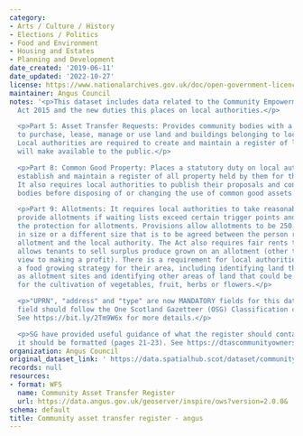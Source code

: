 ```yaml
---
category:
- Arts / Culture / History
- Elections / Politics
- Food and Environment
- Housing and Estates
- Planning and Development
date_created: '2019-06-11'
date_updated: '2022-10-27'
license: https://www.nationalarchives.gov.uk/doc/open-government-licence/version/3/
maintainer: Angus Council
notes: '<p>This dataset includes data related to the Community Empowerment (Scotland)
  Act 2015 and the new duties this places on local authorities.</p>

  <p>Part 5: Asset Transfer Requests: Provides community bodies with a right to request
  to purchase, lease, manage or use land and buildings belonging to local authorities.
  Local authorities are required to create and maintain a register of land which they
  will make available to the public.</p>

  <p>Part 8: Common Good Property: Places a statutory duty on local authorities to
  establish and maintain a register of all property held by them for the common good.
  It also requires local authorities to publish their proposals and consult community
  bodies before disposing of or changing the use of common good assets.</p>

  <p>Part 9: Allotments: It requires local authorities to take reasonable steps to
  provide allotments if waiting lists exceed certain trigger points and strengthens
  the protection for allotments. Provisions allow allotments to be 250 square metres
  in size or a different size that is to be agreed between the person requesting an
  allotment and the local authority. The Act also requires fair rents to be set and
  allows tenants to sell surplus produce grown on an allotment (other than with a
  view to making a profit). There is a requirement for local authorities to develop
  a food growing strategy for their area, including identifying land that may be used
  as allotment sites and identifying other areas of land that could be used by a community
  for the cultivation of vegetables, fruit, herbs or flowers.</p>

  <p>"UPRN", "address" and "type" are now MANDATORY fields for this dataset. The "type"
  field should follow the One Scotland Gazetteer (OSG) Classification conventions.
  See https://bit.ly/2Tm9W6x for more details.</p>

  <p>SG have provided useful guidance of what the register should contain and how
  it should be formatted (pages 21-23). See https://dtascommunityownership.org.uk/sites/default/files/Asset%20Transfer%20RA%20Guidance%20Notes.pdf</p>'
organization: Angus Council
original_dataset_link: ' https://data.spatialhub.scot/dataset/community_asset_transfer_register-an'
records: null
resources:
- format: WFS
  name: Community Asset Transfer Register
  url: https://data.angus.gov.uk/geoserver/inspire/ows?version=2.0.0&
schema: default
title: Community asset transfer register - angus
---
```

